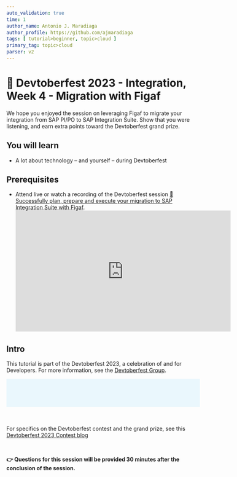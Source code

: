 ```yaml
---
auto_validation: true
time: 1
author_name: Antonio J. Maradiaga
author_profile: https://github.com/ajmaradiaga
tags: [ tutorial>beginner, topic>cloud ]
primary_tag: topic>cloud
parser: v2
---
```


# 🔴 Devtoberfest 2023 - Integration, Week 4 - Migration with Figaf
<!-- description --> We hope you enjoyed the session on leveraging Figaf to migrate your integration from SAP PI/PO to SAP Integration Suite. Show that you were listening, and earn extra points toward the Devtoberfest grand prize.
 
## You will learn
- A lot about technology – and yourself – during Devtoberfest

## Prerequisites
- Attend live or watch a recording of the Devtoberfest session [🔴 Successfully plan, prepare and execute your migration to SAP Integration Suite with Figaf](https://www.youtube.com/watch?v=XSdinj1pWO4).
  <iframe width="560" height="315" src="https://www.youtube.com/embed/XSdinj1pWO4" frameborder="0" allowfullscreen></iframe>


## Intro
This tutorial is part of the Devtoberfest 2023, a celebration of and for Developers. For more information, see the [Devtoberfest Group](https://groups.community.sap.com/t5/devtoberfest/gh-p/Devtoberfest).

![Devtoberfest](devtoberfest-banner.gif)

&nbsp;

For specifics on the Devtoberfest contest and the grand prize, see this [Devtoberfest 2023 Contest blog](https://groups.community.sap.com/t5/devtoberfest-blog-posts/devtoberfest-2023-contest/ba-p/9357)

&nbsp;

<b>👉 Questions for this session will be provided 30 minutes after the conclusion of the session.</b>
